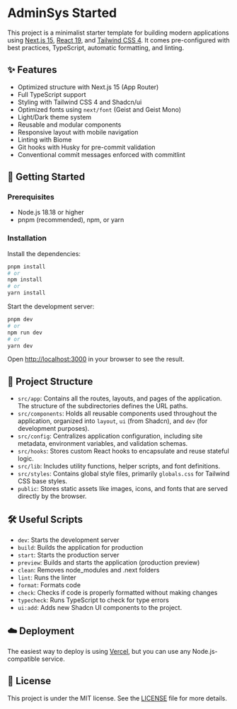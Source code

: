 # AdminSys Started

This project is a minimalist starter template for building modern applications using [Next.js 15](https://nextjs.org/), [React 19](https://react.dev/), and [Tailwind CSS 4](https://tailwindcss.com/). It comes pre-configured with best practices, TypeScript, automatic formatting, and linting.

## ✨ Features

- Optimized structure with Next.js 15 (App Router)
- Full TypeScript support
- Styling with Tailwind CSS 4 and Shadcn/ui
- Optimized fonts using `next/font` (Geist and Geist Mono)
- Light/Dark theme system
- Reusable and modular components
- Responsive layout with mobile navigation
- Linting with Biome
- Git hooks with Husky for pre-commit validation
- Conventional commit messages enforced with commitlint

## 🚀 Getting Started

### Prerequisites

- Node.js 18.18 or higher
- pnpm (recommended), npm, or yarn

### Installation

Install the dependencies:

```bash
pnpm install
# or
npm install
# or
yarn install
```

Start the development server:

```bash
pnpm dev
# or
npm run dev
# or
yarn dev
```

Open [http://localhost:3000](http://localhost:3000) in your browser to see the result.

## 📁 Project Structure

- `src/app`: Contains all the routes, layouts, and pages of the application. The structure of the subdirectories defines the URL paths.
- `src/components`: Holds all reusable components used throughout the application, organized into `layout`, `ui` (from Shadcn), and `dev` (for development purposes).
- `src/config`: Centralizes application configuration, including site metadata, environment variables, and validation schemas.
- `src/hooks`: Stores custom React hooks to encapsulate and reuse stateful logic.
- `src/lib`: Includes utility functions, helper scripts, and font definitions.
- `src/styles`: Contains global style files, primarily `globals.css` for Tailwind CSS base styles.
- `public`: Stores static assets like images, icons, and fonts that are served directly by the browser.

## 🛠️ Useful Scripts

- `dev`: Starts the development server
- `build`: Builds the application for production
- `start`: Starts the production server
- `preview`: Builds and starts the application (production preview)
- `clean`: Removes node_modules and .next folders
- `lint`: Runs the linter
- `format`: Formats code
- `check`: Checks if code is properly formatted without making changes
- `typecheck`: Runs TypeScript to check for type errors
- `ui:add`: Adds new Shadcn UI components to the project.

## ☁️ Deployment

The easiest way to deploy is using [Vercel](https://vercel.com/), but you can use any Node.js-compatible service.

## 📝 License

This project is under the MIT license. See the [LICENSE](LICENSE) file for more details.
